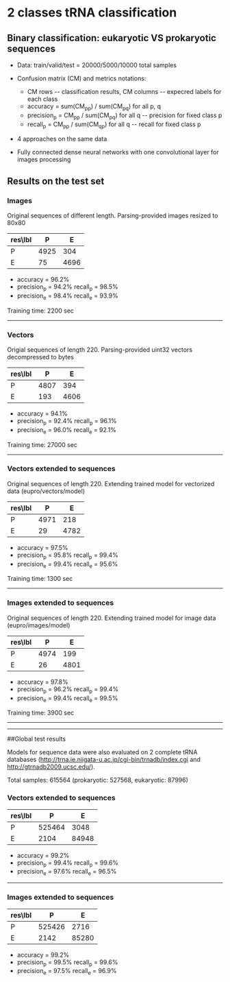 # 2 classes tRNA classification

## Binary classification: eukaryotic VS prokaryotic sequences

 * Data: train/valid/test = 20000/5000/10000 total samples

 * Confusion matrix (CM) and metrics notations:

   * CM rows -- classification results, CM columns -- expecred labels for each class
   * accuracy = sum(CM<sub>pp</sub>) / sum(CM<sub>pq</sub>) for all p, q 
   * precision<sub>p</sub> = CM<sub>pp</sub> / sum(CM<sub>pq</sub>) for all q -- precision for fixed class p
   * recall<sub>p</sub> = CM<sub>pp</sub> / sum(CM<sub>qp</sub>) for all q -- recall for fixed class p

 * 4 approaches on the same data
 * Fully connected dense neural networks with one convolutional layer for images processing

## Results on the test set
  
### Images 

Original sequences of different length. Parsing-provided images resized to 80x80


| res\lbl | P    | E    |
|---------|------|------|
| P       | 4925 | 304  |
| E       | 75   | 4696 |
  
   * accuracy = 96.2%
   * precision<sub>p</sub> = 94.2%        recall<sub>p</sub> = 98.5%
   * precision<sub>e</sub> = 98.4%        recall<sub>e</sub> = 93.9%

Training time: 2200 sec
   
---------------------------------------------------------------------------------  

### Vectors

Origial sequences of length 220. Parsing-provided uint32 vectors decompressed to bytes


| res\lbl | P    | E    |
|---------|------|------|
| P       | 4807 | 394  |
| E       | 193  | 4606 |
  
   * accuracy = 94.1%
   * precision<sub>p</sub> = 92.4%        recall<sub>p</sub> = 96.1%
   * precision<sub>e</sub> = 96.0%        recall<sub>e</sub> = 92.1%

Training time: 27000 sec

--------------------------------------------------------------------------------- 

### Vectors extended to sequences

Original sequences of length 220. Extending trained model for vectorized data (eupro/vectors/model)


| res\lbl | P    | E    |
|---------|------|------|
| P       | 4971 | 218  |
| E       | 29   | 4782 |
  
   * accuracy = 97.5%
   * precision<sub>p</sub> = 95.8%        recall<sub>p</sub> = 99.4% 
   * precision<sub>e</sub> = 99.4%        recall<sub>e</sub> = 95.6%

Training time: 1300 sec

--------------------------------------------------------------------------------- 

### Images extended to sequences

Original sequences of length 220. Extending trained model for image data (eupro/images/model)


| res\lbl | P    | E    |
|---------|------|------|
| P       | 4974 | 199  |
| E       | 26   | 4801 |
  
   * accuracy = 97.8%
   * precision<sub>p</sub> = 96.2%        recall<sub>p</sub> = 99.4%  
   * precision<sub>e</sub> = 99.4%        recall<sub>e</sub> = 99.5%

Training time: 3900 sec

---------------------------------------------------------------------------------
---------------------------------------------------------------------------------

##Global test results

Models for sequence data were also evaluated on 2 complete tRNA databases (http://trna.ie.niigata-u.ac.jp/cgi-bin/trnadb/index.cgi and http://gtrnadb2009.ucsc.edu/).

Total samples: 615564 (prokaryotic: 527568, eukaryotic: 87996)

### Vectors extended to sequences

| res\lbl | P    	 | E     |
|---------|--------|-------|
| P       | 525464 | 3048  |
| E       | 2104   | 84948 |
  
   * accuracy = 99.2%
   * precision<sub>p</sub> = 99.4%        recall<sub>p</sub> = 99.6% 
   * precision<sub>e</sub> = 97.6%        recall<sub>e</sub> = 96.5%
   
---------------------------------------------------------------------------------

### Images extended to sequences

| res\lbl | P    	 | E     |
|---------|--------|-------|
| P       | 525426 | 2716  |
| E       | 2142   | 85280 |
  
   * accuracy = 99.2%
   * precision<sub>p</sub> = 99.5%        recall<sub>p</sub> = 99.6% 
   * precision<sub>e</sub> = 97.5%        recall<sub>e</sub> = 96.9%
